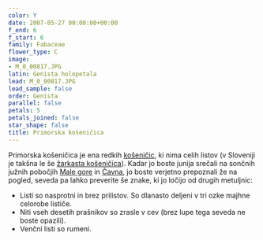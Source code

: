 ```yaml
---
color: Y
date: 2007-05-27 00:00:00+00:00
f_end: 6
f_start: 6
family: Fabaceae
flower_type: C
image:
- M_0_00817.JPG
latin: Genista holopetala
lead: M_0_00817.JPG
lead_sample: false
order: Genista
parallel: false
petals: 5
petals_joined: false
star_shape: false
title: Primorska košeničica
---
```

Primorska košeničica je ena redkih [košeničic](..), ki nima celih listov (v Sloveniji je takšna le še [žarkasta košeničica](../GenistaRadiata(ZarkastaKosenicica))). Kadar jo boste junija srečali na sončnih južnih pobočjih [Male gore](../../Izleti) in [Čavna](../../Izleti), jo boste verjetno prepoznali že na pogled, seveda pa lahko preverite še znake, ki jo ločijo od drugih metuljnic:

-   Listi so nasprotni in brez prilistov. So dlanasto deljeni v tri ozke majhne celorobe lističe.
-   Niti vseh desetih prašnikov so zrasle v cev (brez lupe tega seveda ne boste opazili).
-   Venčni listi so rumeni.
